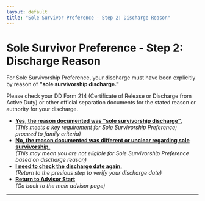 ```yaml
---
layout: default
title: "Sole Survivor Preference - Step 2: Discharge Reason"
---
```


# Sole Survivor Preference - Step 2: Discharge Reason

For Sole Survivorship Preference, your discharge must have been explicitly by reason of **"sole survivorship discharge."**

Please check your DD Form 214 (Certificate of Release or Discharge from Active Duty) or other official separation documents for the stated reason or authority for your discharge.

*   [**Yes, the reason documented was "sole survivorship discharge".**](./ownservice_ssp_familycriteria_info.md)
    <br>*(This meets a key requirement for Sole Survivorship Preference; proceed to family criteria)*
*   [**No, the reason documented was different or unclear regarding sole survivorship.**](./ineligible_ssp_reason.md)
    <br>*(This may mean you are not eligible for Sole Survivorship Preference based on discharge reason)*
*   [**I need to check the discharge date again.**](./ownservice_ssp_checkdd214_date.md)
    <br>*(Return to the previous step to verify your discharge date)*
*   [**Return to Advisor Start**](./start.md)
    <br>*(Go back to the main advisor page)*
---
